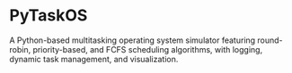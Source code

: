 # PyTaskOS
A Python-based multitasking operating system simulator featuring round-robin, priority-based, and FCFS scheduling algorithms, with logging, dynamic task management, and visualization.
